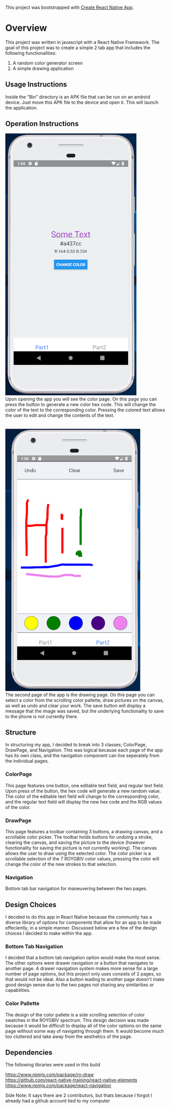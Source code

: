 This project was bootstrapped with [Create React Native App](https://github.com/react-community/create-react-native-app).

# Overview
This project was written in javascript with a React Native Framework.
The goal of this project was to create a simple 2 tab app that includes the following functionalities:
1. A random color generator screen
2. A simple drawing application

## Usage Instructions
Inside the "Bin" directory is an APK file that can be run on an android device. Just move this APK file to the device and open it. This will launch the application.

## Operation Instructions
![ColorPage](CEG-Documentation/Page1.PNG)
<br />
Upon opening the app you will see the color page. On this page you can press the button to generate a new color hex code. This will change the color of the text to the corresponding color. Pressing the colored text allows the user to edit and change the contents of the text. <br /><br /><br />
![DrawPage](CEG-Documentation/Page2.PNG)
<br />
The second page of the app is the drawing page. On this page you can select a color from the scrolling color pallette, draw pictures on the canvas, as well as undo and clear your work. The save button will display a message that the image was saved, but the underlying functionality to save to the phone is not currently there.

## Structure
In structuring my app, I decided to break into 3 classes; ColorPage, DrawPage, and Navigation. This was logical because each page of the app has its own class, and the navigation component can live seperately from the individual pages.

### ColorPage
This page features one button, one editable text field, and regular text field. Upon press of the button, the hex code will generate a new random value. The color of the editable text field will change to the corresponding color, and the regular text field will display the new hex code and the RGB values of the color.

### DrawPage
This page features a toolbar containing 3 buttons, a drawing canvas, and a scrollable color picker. The toolbar holds buttons for undoing a stroke, clearing the canvas, and saving the picture to the device (however functionality for saving the picture is not currently working). The canvas allows the user to draw using the selected color. The color picker is a scrollable selection of the 7 ROYGBIV color values, pressing the color will change the color of the new strokes to that selection.

### Navigation
Bottom tab bar navigation for maneuvering between the two pages.

## Design Choices
I decided to do this app in React Native because the community has a diverse library of options for components that allow for an app to be made effeciently, in a simple manner. Discussed below are a few of the design choices I decided to make within the app.

### Bottom Tab Navigation
I decided that a bottom tab navigation option would make the most sense. The other options were drawer navigation or a button that navigates to another page. A drawer navigation system makes more sense for a large number of page options, but this project only uses consists of 2 pages, so that would not be ideal. Also a button leading to another page doesn't make good design sense due to the two pages not sharing any similarities or capabilities. 

### Color Pallette
The design of the color pallete is a side scrolling selection of color swatches in the ROYGBIV spectrum. This design decision was made because it would be difficult to display all of the color options on the same page without some way of navigating through them. It would become much too cluttered and take away from the aesthetics of the page. 

## Dependencies
The following libraries were used in this build

https://www.npmjs.com/package/rn-draw <br />
https://github.com/react-native-training/react-native-elements <br />
https://www.npmjs.com/package/react-navigation

Side Note: It says there are 2 contributors, but thats because I forgot I already had a github account tied to my computer
